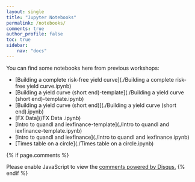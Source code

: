 ```yaml
---
layout: single
title: "Jupyter Notebooks"
permalink: /notebooks/
comments: true
author_profile: false
toc: true
sidebar:
    nav: "docs"
---
```

You can find some notebooks here from previous workshops:

- [Building a complete risk-free yield curve](./Building a complete risk-free yield curve.ipynb)
- [Building a yield curve (short end)-template](./Building a yield curve (short end)-template.ipynb)
- [Building a yield curve (short end)](./Building a yield curve (short end).ipynb)
- [FX Data](/FX Data .ipynb)
- [Intro to quandl and iexfinance-template](./Intro to quandl and iexfinance-template.ipynb)
- [Intro to quandl and iexfinance](./Intro to quandl and iexfinance.ipynb)
- [Times table on a circle](./Times table on a circle.ipynb)

{% if page.comments %}
<div id="disqus_thread"></div>
<script>

/**
*  RECOMMENDED CONFIGURATION VARIABLES: EDIT AND UNCOMMENT THE SECTION BELOW TO INSERT DYNAMIC VALUES FROM YOUR PLATFORM OR CMS.
*  LEARN WHY DEFINING THESE VARIABLES IS IMPORTANT: https://disqus.com/admin/universalcode/#configuration-variables*/
/*
var disqus_config = function () {
this.page.url = PAGE_URL;  // Replace PAGE_URL with your page's canonical URL variable
this.page.identifier = PAGE_IDENTIFIER; // Replace PAGE_IDENTIFIER with your page's unique identifier variable
};
*/
(function() { // DON'T EDIT BELOW THIS LINE
var d = document, s = d.createElement('script');
s.src = 'https://israeldi.disqus.com/embed.js';
s.setAttribute('data-timestamp', +new Date());
(d.head || d.body).appendChild(s);
})();
</script>
<noscript>Please enable JavaScript to view the <a href="https://disqus.com/?ref_noscript">comments powered by Disqus.</a></noscript>
{% endif %}

